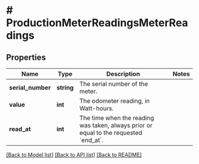 # # ProductionMeterReadingsMeterReadings

## Properties

Name | Type | Description | Notes
------------ | ------------- | ------------- | -------------
**serial_number** | **string** | The serial number of the meter. |
**value** | **int** | The odometer reading, in Watt-hours. |
**read_at** | **int** | The time when the reading was taken, always prior or equal to the requested &#x60;end_at&#x60;. |

[[Back to Model list]](../../README.md#models) [[Back to API list]](../../README.md#endpoints) [[Back to README]](../../README.md)
